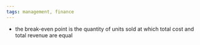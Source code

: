 ```yaml
---
tags: management, finance
---
```


- the break-even point is the quantity of units sold at which total cost and total revenue are equal